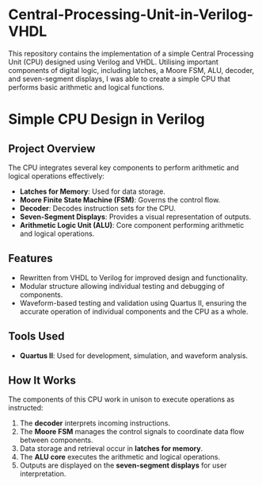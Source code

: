 # Central-Processing-Unit-in-Verilog-VHDL
This repository contains the implementation of a simple Central Processing Unit (CPU) designed using Verilog and VHDL. Utilising important components of digital logic, including latches, a Moore FSM, ALU, decoder, and seven-segment displays, I was able to create a simple CPU that performs basic arithmetic and logical functions.

# Simple CPU Design in Verilog  

## Project Overview  
The CPU integrates several key components to perform arithmetic and logical operations effectively:  

- **Latches for Memory**: Used for data storage.  
- **Moore Finite State Machine (FSM)**: Governs the control flow.  
- **Decoder**: Decodes instruction sets for the CPU.  
- **Seven-Segment Displays**: Provides a visual representation of outputs.  
- **Arithmetic Logic Unit (ALU)**: Core component performing arithmetic and logical operations.  

## Features  
- Rewritten from VHDL to Verilog for improved design and functionality.  
- Modular structure allowing individual testing and debugging of components.  
- Waveform-based testing and validation using Quartus II, ensuring the accurate operation of individual components and the CPU as a whole.  

## Tools Used  
- **Quartus II**: Used for development, simulation, and waveform analysis.  

## How It Works  
The components of this CPU work in unison to execute operations as instructed:  

1. The **decoder** interprets incoming instructions.  
2. The **Moore FSM** manages the control signals to coordinate data flow between components.  
3. Data storage and retrieval occur in **latches for memory**.  
4. The **ALU core** executes the arithmetic and logical operations.  
5. Outputs are displayed on the **seven-segment displays** for user interpretation.  
